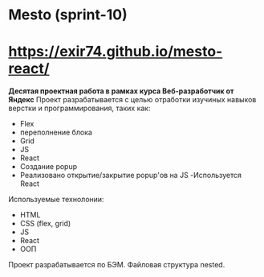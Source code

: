 # Mesto (sprint-10)
# https://exir74.github.io/mesto-react/
**Десятая проектная работа в рамках курса Веб-разработчик от Яндекс**
Проект разрабатывается с целью отработки изучиных навыков верстки и программирования, таких как:

- Flex
- переполнение блока
- Grid
- JS
- React
- Создание popup
- Реализовано открытие/закрытие popup'ов на JS
-Используется React


Используемые технолонии:

- HTML
- CSS (flex, grid)
- JS
- React
- ООП

Проект разрабатывается по БЭМ.
Файловая структура nested.
